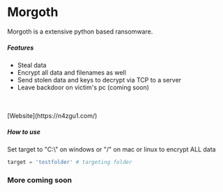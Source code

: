 # Morgoth

Morgoth is a extensive python based ransomware.

##### Features

* Steal data
* Encrypt all data and filenames as well
* Send stolen data and keys to decrypt via TCP to a server
* Leave backdoor on victim's pc (coming soon)

<br>
<br>
[Website](https://n4zgu1.com/)

##### How to use

Set target to "C:\\" on windows or "/" on mac or linux to encrypt ALL data
``` python
target = 'testfolder' # targeting folder
```



### More coming soon
